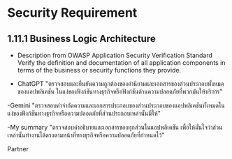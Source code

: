 # Security Requirement
## 1.11.1 Business Logic Architecture
  
  - Description from OWASP Application Security Verification Standard
Verify the definition and documentation of all application components in
terms of the business or security functions they provide.
  
  - ChatGPT
"ตรวจสอบและยืนยันความถูกต้องของคำนิยามและเอกสารของส่วนประกอบทั้งหมดของแอปพลิเคชัน ในแง่ของฟังก์ชันทางธุรกิจหรือฟังก์ชันด้านความปลอดภัยที่พวกมันให้บริการ"
  
  -Gemini
"ตรวจสอบคำจำกัดความและเอกสารประกอบของส่วนประกอบของแอปพลิเคชันทั้งหมดในแง่ของฟังก์ชันทางธุรกิจหรือความปลอดภัยที่ส่วนประกอบเหล่านั้นมีให้"
  
  -My summary
"ตรวจสอบคำอธิบายและเอกสารของทุกส่วนในแอปพลิเคชัน เพื่อให้มั่นใจว่าส่วนเหล่านั้นทำงานได้ตรงตามหน้าที่ทางธุรกิจหรือความปลอดภัยที่กำหนดไว้"

Partner







